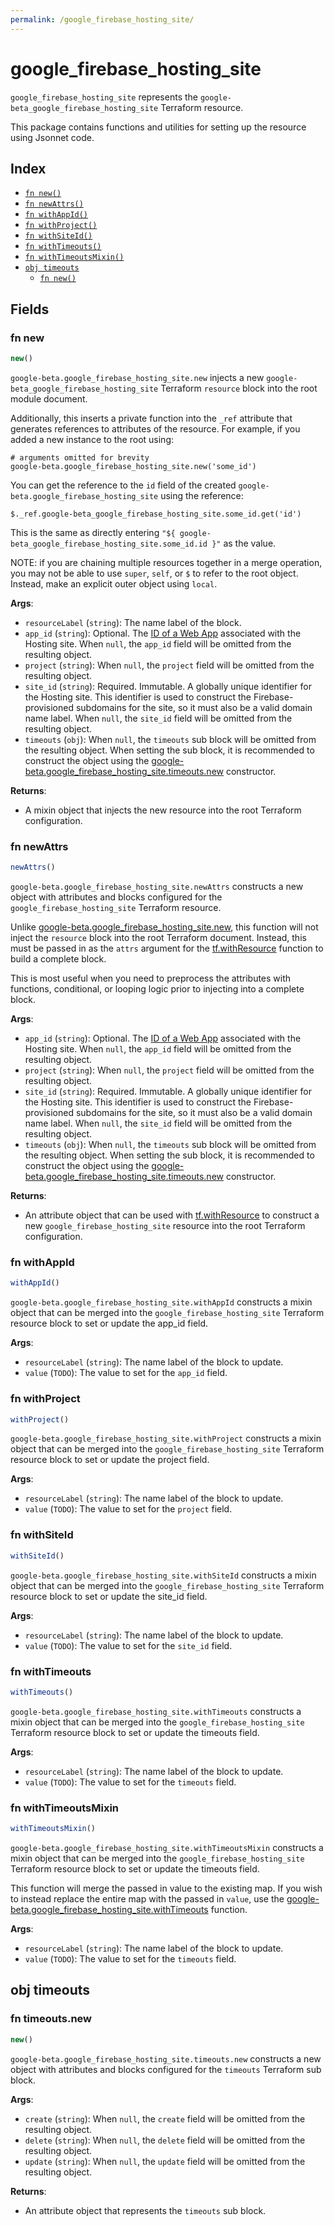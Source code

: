 ```yaml
---
permalink: /google_firebase_hosting_site/
---
```


# google_firebase_hosting_site

`google_firebase_hosting_site` represents the `google-beta_google_firebase_hosting_site` Terraform resource.



This package contains functions and utilities for setting up the resource using Jsonnet code.


## Index

* [`fn new()`](#fn-new)
* [`fn newAttrs()`](#fn-newattrs)
* [`fn withAppId()`](#fn-withappid)
* [`fn withProject()`](#fn-withproject)
* [`fn withSiteId()`](#fn-withsiteid)
* [`fn withTimeouts()`](#fn-withtimeouts)
* [`fn withTimeoutsMixin()`](#fn-withtimeoutsmixin)
* [`obj timeouts`](#obj-timeouts)
  * [`fn new()`](#fn-timeoutsnew)

## Fields

### fn new

```ts
new()
```


`google-beta.google_firebase_hosting_site.new` injects a new `google-beta_google_firebase_hosting_site` Terraform `resource`
block into the root module document.

Additionally, this inserts a private function into the `_ref` attribute that generates references to attributes of the
resource. For example, if you added a new instance to the root using:

    # arguments omitted for brevity
    google-beta.google_firebase_hosting_site.new('some_id')

You can get the reference to the `id` field of the created `google-beta.google_firebase_hosting_site` using the reference:

    $._ref.google-beta_google_firebase_hosting_site.some_id.get('id')

This is the same as directly entering `"${ google-beta_google_firebase_hosting_site.some_id.id }"` as the value.

NOTE: if you are chaining multiple resources together in a merge operation, you may not be able to use `super`, `self`,
or `$` to refer to the root object. Instead, make an explicit outer object using `local`.

**Args**:
  - `resourceLabel` (`string`): The name label of the block.
  - `app_id` (`string`): Optional. The [ID of a Web App](https://firebase.google.com/docs/projects/api/reference/rest/v1beta1/projects.webApps#WebApp.FIELDS.app_id)
associated with the Hosting site. When `null`, the `app_id` field will be omitted from the resulting object.
  - `project` (`string`):  When `null`, the `project` field will be omitted from the resulting object.
  - `site_id` (`string`): Required. Immutable. A globally unique identifier for the Hosting site. This identifier is
used to construct the Firebase-provisioned subdomains for the site, so it must also be a valid
domain name label. When `null`, the `site_id` field will be omitted from the resulting object.
  - `timeouts` (`obj`):  When `null`, the `timeouts` sub block will be omitted from the resulting object. When setting the sub block, it is recommended to construct the object using the [google-beta.google_firebase_hosting_site.timeouts.new](#fn-googlefirebasehostingsitetimeoutsnew) constructor.

**Returns**:
- A mixin object that injects the new resource into the root Terraform configuration.


### fn newAttrs

```ts
newAttrs()
```


`google-beta.google_firebase_hosting_site.newAttrs` constructs a new object with attributes and blocks configured for the `google_firebase_hosting_site`
Terraform resource.

Unlike [google-beta.google_firebase_hosting_site.new](#fn-googlefirebasehostingsitenew), this function will not inject the `resource`
block into the root Terraform document. Instead, this must be passed in as the `attrs` argument for the
[tf.withResource](https://github.com/tf-libsonnet/core/tree/main/docs#fn-withresource) function to build a complete block.

This is most useful when you need to preprocess the attributes with functions, conditional, or looping logic prior to
injecting into a complete block.

**Args**:
  - `app_id` (`string`): Optional. The [ID of a Web App](https://firebase.google.com/docs/projects/api/reference/rest/v1beta1/projects.webApps#WebApp.FIELDS.app_id)
associated with the Hosting site. When `null`, the `app_id` field will be omitted from the resulting object.
  - `project` (`string`):  When `null`, the `project` field will be omitted from the resulting object.
  - `site_id` (`string`): Required. Immutable. A globally unique identifier for the Hosting site. This identifier is
used to construct the Firebase-provisioned subdomains for the site, so it must also be a valid
domain name label. When `null`, the `site_id` field will be omitted from the resulting object.
  - `timeouts` (`obj`):  When `null`, the `timeouts` sub block will be omitted from the resulting object. When setting the sub block, it is recommended to construct the object using the [google-beta.google_firebase_hosting_site.timeouts.new](#fn-googlefirebasehostingsitetimeoutsnew) constructor.

**Returns**:
  - An attribute object that can be used with [tf.withResource](https://github.com/tf-libsonnet/core/tree/main/docs#fn-withresource) to construct a new `google_firebase_hosting_site` resource into the root Terraform configuration.


### fn withAppId

```ts
withAppId()
```

`google-beta.google_firebase_hosting_site.withAppId` constructs a mixin object that can be merged into the `google_firebase_hosting_site`
Terraform resource block to set or update the app_id field.



**Args**:
  - `resourceLabel` (`string`): The name label of the block to update.
  - `value` (`TODO`): The value to set for the `app_id` field.


### fn withProject

```ts
withProject()
```

`google-beta.google_firebase_hosting_site.withProject` constructs a mixin object that can be merged into the `google_firebase_hosting_site`
Terraform resource block to set or update the project field.



**Args**:
  - `resourceLabel` (`string`): The name label of the block to update.
  - `value` (`TODO`): The value to set for the `project` field.


### fn withSiteId

```ts
withSiteId()
```

`google-beta.google_firebase_hosting_site.withSiteId` constructs a mixin object that can be merged into the `google_firebase_hosting_site`
Terraform resource block to set or update the site_id field.



**Args**:
  - `resourceLabel` (`string`): The name label of the block to update.
  - `value` (`TODO`): The value to set for the `site_id` field.


### fn withTimeouts

```ts
withTimeouts()
```

`google-beta.google_firebase_hosting_site.withTimeouts` constructs a mixin object that can be merged into the `google_firebase_hosting_site`
Terraform resource block to set or update the timeouts field.



**Args**:
  - `resourceLabel` (`string`): The name label of the block to update.
  - `value` (`TODO`): The value to set for the `timeouts` field.


### fn withTimeoutsMixin

```ts
withTimeoutsMixin()
```

`google-beta.google_firebase_hosting_site.withTimeoutsMixin` constructs a mixin object that can be merged into the `google_firebase_hosting_site`
Terraform resource block to set or update the timeouts field.

This function will merge the passed in value to the existing map. If you wish
to instead replace the entire map with the passed in `value`, use the [google-beta.google_firebase_hosting_site.withTimeouts](TODO)
function.


**Args**:
  - `resourceLabel` (`string`): The name label of the block to update.
  - `value` (`TODO`): The value to set for the `timeouts` field.


## obj timeouts



### fn timeouts.new

```ts
new()
```


`google-beta.google_firebase_hosting_site.timeouts.new` constructs a new object with attributes and blocks configured for the `timeouts`
Terraform sub block.



**Args**:
  - `create` (`string`):  When `null`, the `create` field will be omitted from the resulting object.
  - `delete` (`string`):  When `null`, the `delete` field will be omitted from the resulting object.
  - `update` (`string`):  When `null`, the `update` field will be omitted from the resulting object.

**Returns**:
  - An attribute object that represents the `timeouts` sub block.
